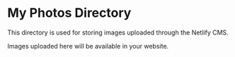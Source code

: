 # My Photos Directory

This directory is used for storing images uploaded through the Netlify CMS.

Images uploaded here will be available in your website.